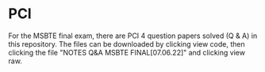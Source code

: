 # PCI 
For the MSBTE final exam, there are PCI 4 question papers solved (Q & A) in this repository. 
The files can be downloaded by clicking view code, then clicking the file "NOTES Q&A MSBTE FINAL[07.06.22]" and clicking view raw.
